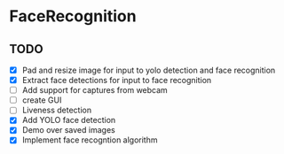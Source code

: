 # FaceRecognition

## TODO
- [x] Pad and resize image for input to yolo detection and face recognition
- [x] Extract face detections for input to face recognition
- [ ] Add support for captures from webcam
- [ ] create GUI
- [ ] Liveness detection
- [x] Add YOLO face detection
- [x] Demo over saved images
- [x] Implement face recogntion algorithm 

